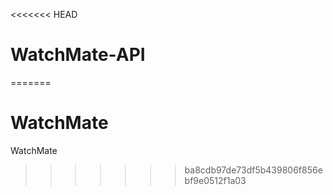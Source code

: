 <<<<<<< HEAD
# WatchMate-API

=======
# WatchMate
WatchMate
>>>>>>> ba8cdb97de73df5b439806f856ebf9e0512f1a03
